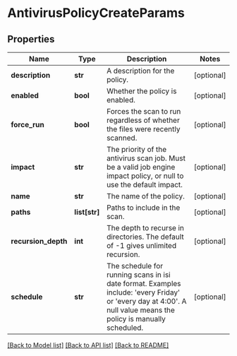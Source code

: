 # AntivirusPolicyCreateParams

## Properties
Name | Type | Description | Notes
------------ | ------------- | ------------- | -------------
**description** | **str** | A description for the policy. | [optional] 
**enabled** | **bool** | Whether the policy is enabled. | [optional] 
**force_run** | **bool** | Forces the scan to run regardless of whether the files were recently scanned. | [optional] 
**impact** | **str** | The priority of the antivirus scan job.  Must be a valid job engine impact policy, or null to use the default impact. | [optional] 
**name** | **str** | The name of the policy. | [optional] 
**paths** | **list[str]** | Paths to include in the scan. | [optional] 
**recursion_depth** | **int** | The depth to recurse in directories.  The default of -1 gives unlimited recursion. | [optional] 
**schedule** | **str** | The schedule for running scans in isi date format.  Examples include: &#39;every Friday&#39; or &#39;every day at 4:00&#39;.  A null value means the policy is manually scheduled. | [optional] 

[[Back to Model list]](../README.md#documentation-for-models) [[Back to API list]](../README.md#documentation-for-api-endpoints) [[Back to README]](../README.md)


